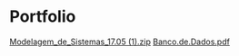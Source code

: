# Portfolio
[Modelagem_de_Sistemas_17.05 (1).zip](https://github.com/JoaoVCardoso/Portfolio/files/7080282/Modelagem_de_Sistemas_17.05.1.zip)
[Banco.de.Dados.pdf](https://github.com/JoaoVCardoso/Portfolio/files/7080283/Banco.de.Dados.pdf)
